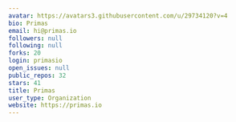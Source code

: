 ```yaml
---
avatar: https://avatars3.githubusercontent.com/u/29734120?v=4
bio: Primas
email: hi@primas.io
followers: null
following: null
forks: 20
login: primasio
open_issues: null
public_repos: 32
stars: 41
title: Primas
user_type: Organization
website: https://primas.io
---
```

